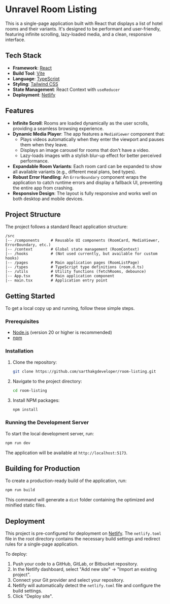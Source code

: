 # Unravel Room Listing

This is a single-page application built with React that displays a list of hotel rooms and their variants. It's designed to be performant and user-friendly, featuring infinite scrolling, lazy-loaded media, and a clean, responsive interface.

## Tech Stack

- **Framework**: [React](https://reactjs.org/)
- **Build Tool**: [Vite](https://vitejs.dev/)
- **Language**: [TypeScript](https://www.typescriptlang.org/)
- **Styling**: [Tailwind CSS](https://tailwindcss.com/)
- **State Management**: React Context with `useReducer`
- **Deployment**: [Netlify](https://www.netlify.com/)

## Features

- **Infinite Scroll**: Rooms are loaded dynamically as the user scrolls, providing a seamless browsing experience.
- **Dynamic Media Player**: The app features a `MediaViewer` component that:
  - Plays videos automatically when they enter the viewport and pauses them when they leave.
  - Displays an image carousel for rooms that don't have a video.
  - Lazy-loads images with a stylish blur-up effect for better perceived performance.
- **Expandable Room Variants**: Each room card can be expanded to show all available variants (e.g., different meal plans, bed types).
- **Robust Error Handling**: An `ErrorBoundary` component wraps the application to catch runtime errors and display a fallback UI, preventing the entire app from crashing.
- **Responsive Design**: The layout is fully responsive and works well on both desktop and mobile devices.

## Project Structure

The project follows a standard React application structure:

```
/src
|-- /components     # Reusable UI components (RoomCard, MediaViewer, ErrorBoundary, etc.)
|-- /context        # Global state management (RoomContext)
|-- /hooks          # (Not used currently, but available for custom hooks)
|-- /pages          # Main application pages (RoomListPage)
|-- /types          # TypeScript type definitions (room.d.ts)
|-- /utils          # Utility functions (fetchRooms, debounce)
|-- App.tsx         # Main application component
|-- main.tsx        # Application entry point
```

## Getting Started

To get a local copy up and running, follow these simple steps.

### Prerequisites

- [Node.js](https://nodejs.org/) (version 20 or higher is recommended)
- [npm](https://www.npmjs.com/)

### Installation

1.  Clone the repository:
    ```sh
    git clone https://github.com/sarthakgdeveloper/room-listing.git
    ```
2.  Navigate to the project directory:
    ```sh
    cd room-listing
    ```
3.  Install NPM packages:
    ```sh
    npm install
    ```

### Running the Development Server

To start the local development server, run:

```sh
npm run dev
```

The application will be available at `http://localhost:5173`.

## Building for Production

To create a production-ready build of the application, run:

```sh
npm run build
```

This command will generate a `dist` folder containing the optimized and minified static files.

## Deployment

This project is pre-configured for deployment on [Netlify](https://www.netlify.com/). The `netlify.toml` file in the root directory contains the necessary build settings and redirect rules for a single-page application.

To deploy:

1.  Push your code to a GitHub, GitLab, or Bitbucket repository.
2.  In the Netlify dashboard, select "Add new site" -> "Import an existing project".
3.  Connect your Git provider and select your repository.
4.  Netlify will automatically detect the `netlify.toml` file and configure the build settings.
5.  Click "Deploy site".
